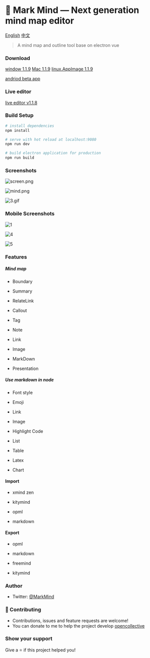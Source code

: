 # :wave: Mark Mind  — Next generation mind map editor

[English](https://github.com/MarkMindLtd/Mark-Mind) [中文](https://github.com/MarkMindLtd/Mark-Mind/blob/main/README%20-%20zh.md)

[](https://img.shields.io/github/downloads/MarkMindLtd/Mark-Mind/total)
> A mind map and outline tool base on electron vue

### Download

[window 1.1.9](https://github.com/MarkMindLtd/Mark-Mind/releases/download/v1.1.9/Mark.Mind.Setup.1.1.9.exe)   [Mac 1.1.9](https://github.com/MarkMindLtd/Mark-Mind/releases/download/v1.1.9/Mark.Mind-1.1.9.dmg)  [linux.AppImage 1.1.9](https://github.com/MarkMindLtd/Mark-Mind/releases/download/v1.1.9/Mark.Mind-1.1.9.AppImage)

[andriod beta app ](https://github.com/MarkMindLtd/Mark-Mind/releases/download/v1.1.9/markmind.andriod.apk)

### Live editor

[live editor v1.1.8](https://www.markmind.org)

### Build Setup

```bash
# install dependencies
npm install

# serve with hot reload at localhost:9080
npm run dev

# build electron application for production
npm run build
```

### Screenshots

![screen.png](https://i.loli.net/2020/11/19/2EXh9HCOodcQN5G.png)

![mind.png](https://i.loli.net/2020/11/20/P6SQ24gJ5jXHfpi.png)

![3.gif](https://i.loli.net/2020/11/22/1zEPFiguDobOI7X.gif)


### Mobile Screenshots

![1](https://user-images.githubusercontent.com/18719494/106353147-6b4ac700-6323-11eb-8fe7-5f5020b7bfa6.jpg)

![4](https://user-images.githubusercontent.com/18719494/106353172-8ddce000-6323-11eb-95ca-b9e9c65a2700.jpg)

![5](https://user-images.githubusercontent.com/18719494/106353177-99300b80-6323-11eb-8a1c-0a731c604e02.jpg)

### Features

##### Mind map

- Boundary

- Summary

- RelateLink

- Callout

- Tag

- Note

- Link

- Image

- MarkDown

- Presentation

##### Use markdown in node

- Font style

- Emoji

- Link

- Image

- Highlight Code

- List

- Table

- Latex

- Chart

#### Import

- xmind zen

- kitymind

- opml

- markdown

#### Export

- opml

- markdown

- freemind

- kitymind

### Author

- Twitter: [@MarkMind](https://twitter.com/MarkMind9)

### 🤝 Contributing

- Contributions, issues and feature requests are welcome!
- You can donate to me to help the project develop [opencollective](https://opencollective.com/markmindltd)

### Show your support

Give a ⭐️ if this project helped you!
